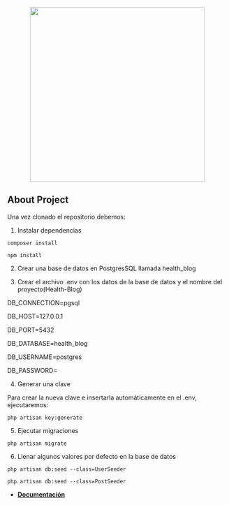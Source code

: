 <p align="center"><a href="https://laravel.com" target="_blank"><img src="https://raw.githubusercontent.com/laravel/art/master/logo-lockup/5%20SVG/2%20CMYK/1%20Full%20Color/laravel-logolockup-cmyk-red.svg" width="400"></a></p>

## About Project

Una vez clonado el repositorio debemos:

1. Instalar dependencias

`composer install`

`npm install`

2. Crear una base de datos en PostgresSQL llamada health_blog

3. Crear el archivo .env con los datos de la base de datos y el nombre del proyecto(Health-Blog)

DB_CONNECTION=pgsql

DB_HOST=127.0.0.1

DB_PORT=5432

DB_DATABASE=health_blog

DB_USERNAME=postgres

DB_PASSWORD=

4. Generar una clave

Para crear la nueva clave e insertarla automáticamente en el .env, ejecutaremos:

`php artisan key:generate`


5. Ejecutar migraciones

`php artisan migrate`


6. Llenar algunos valores por defecto en la base de datos

`php artisan db:seed --class=UserSeeder`

`php artisan db:seed --class=PostSeeder`


- **[Documentación](https://resisted-rainforest-8d9.notion.site/Health-blog-2213715f257f4c238f8c5434542d476b)**
